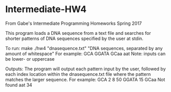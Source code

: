 # Intermediate-HW4
  From Gabe's Intermediate Programming Homeworks Spring 2017

  This program loads a DNA sequence from a text file and searches for shorter
  patterns of DNA sequences specified by the user at stdin.

  To run:
  make
  ./hw4 "dnasequence.txt"
  "DNA sequences, separated by any amount of whitespace"
    For example: GCA GGATA  GCaa aat
    Note: inputs can be lower- or uppercase

  Outputs:
  The program will output each pattern input by the user, followed by each index location within the dnasequence.txt file where the pattern matches the larger sequence.
    For example:
    GCA 2 8 50
    GGATA 15
    GCaa Not found
    aat 34

